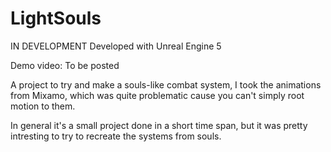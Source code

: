 # LightSouls

IN DEVELOPMENT
Developed with Unreal Engine 5

Demo video:
To be posted

A project to try and make a souls-like combat system, I took the animations from Mixamo, which was quite problematic cause you can't simply root motion to them.

In general it's a small project done in a short time span, but it was pretty intresting to try to recreate the systems from souls.
